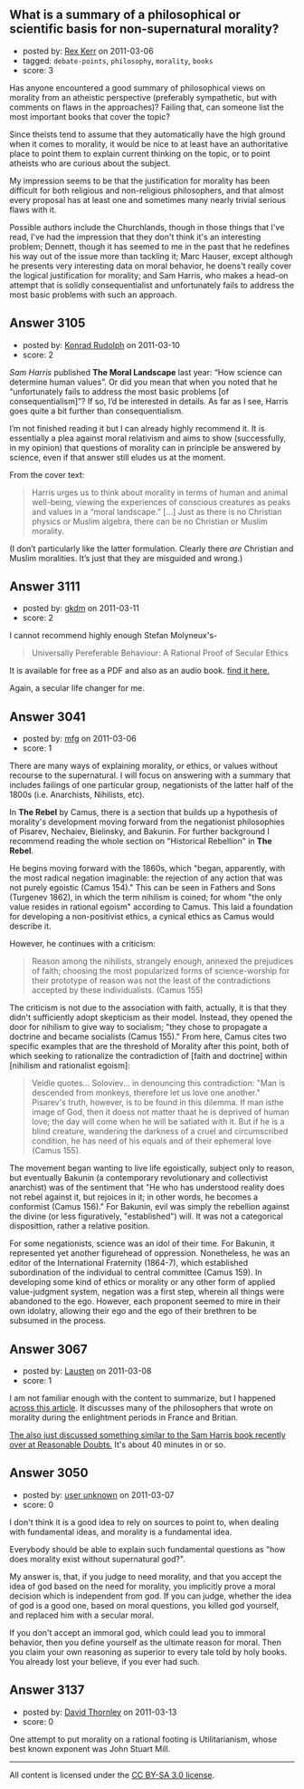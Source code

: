 ## What is a summary of a philosophical or scientific basis for non-supernatural morality?

- posted by: [Rex Kerr](https://stackexchange.com/users/-1/1166-rex-kerr) on 2011-03-06
- tagged: `debate-points`, `philosophy`, `morality`, `books`
- score: 3

Has anyone encountered a good summary of philosophical views on morality from an atheistic perspective (preferably sympathetic, but with comments on flaws in the approaches)?  Failing that, can someone list the most important books that cover the topic?

Since theists tend to assume that they automatically have the high ground when it comes to morality, it would be nice to at least have an authoritative place to point them to explain current thinking on the topic, or to point atheists who are curious about the subject.

My impression seems to be that the justification for morality has been difficult for both religious and non-religious philosophers, and that almost every proposal has at least one and sometimes many nearly trivial serious flaws with it.

Possible authors include the Churchlands, though in those things that I've read, I've had the impression that they don't think it's an interesting problem; Dennett, though it has seemed to me in the past that he redefines his way out of the issue more than tackling it; Marc Hauser, except although he presents very interesting data on moral behavior, he doens't really cover the logical justification for morality; and Sam Harris, who makes a head-on attempt that is solidly consequentialist and unfortunately fails to address the most basic problems with such an approach.



## Answer 3105

- posted by: [Konrad Rudolph](https://stackexchange.com/users/-1/82-konrad-rudolph) on 2011-03-10
- score: 2

*Sam Harris* published **The Moral Landscape** last year: “How science can determine human values”. Or did you mean that when you noted that he “unfortunately fails to address the most basic problems [of consequentialism]”? If so, I’d be interested in details. As far as I see, Harris goes quite a bit further than consequentialism.

I’m not finished reading it but I can already highly recommend it. It is essentially a plea against moral relativism and aims to show (successfully, in my opinion) that questions of morality can in principle be answered by science, even if that answer still eludes us at the moment.

From the cover text:

> Harris urges us to think about morality in terms of human and animal well-being, viewing the experiences of conscious creatures as peaks and values in a “moral landscape.” […]
> Just as there is no Christian physics or Muslim algebra, there can be no Christian or Muslim morality.

(I don’t particularly like the latter formulation. Clearly there *are* Christian and Muslim moralities. It’s just that they are misguided and wrong.)


## Answer 3111

- posted by: [gkdm](https://stackexchange.com/users/-1/1251-gkdm) on 2011-03-11
- score: 2

<p>I cannot recommend highly enough Stefan Molyneux's-</p>

<blockquote>
  <p>Universally Pereferable Behaviour: A
  Rational Proof of Secular Ethics</p>
</blockquote>

<p>It is available for free as a PDF and also as an audio book. <a href="http://freedomainradio.com/FreeBooks/UniversallyPreferableBehaviourEthics.aspx" rel="nofollow">find it here.</a> </p>

<p>Again, a secular life changer for me.</p>



## Answer 3041

- posted by: [mfg](https://stackexchange.com/users/-1/135-mfg) on 2011-03-06
- score: 1

There are many ways of explaining morality, or ethics, or values without recourse to the supernatural. I will focus on answering with a summary that includes failings of one particular group, negationists of the latter half of the 1800s (i.e. Anarchists, Nihilists, etc).

In **The Rebel** by Camus, there is a section that builds up a hypothesis of morality's development moving forward from the negationist philosophies of Pisarev, Nechaiev, Bielinsky, and Bakunin. For further background I recommend reading the whole section on "Historical Rebellion" in **The Rebel**.

He begins moving forward with the 1860s, which "began, apparently, with the most radical negation imaginable: the rejection of any action that was not purely egoistic (Camus 154)." This can be seen in Fathers and Sons (Turgenev 1862), in which the term nihilism is coined; for whom "the only value resides in rational egoism" according to Camus. This laid a foundation for developing a non-positivist ethics, a cynical ethics as Camus would describe it.

However, he continues with a criticism:

> Reason among the nihilists, strangely enough, annexed the prejudices of faith; choosing the most popularized forms of science-worship for their prototype of reason was not the least of the contradictions accepted by these individualists. (Camus 155)

The criticism is not due to the association with faith, actually, it is that they didn't sufficiently adopt skepticism as their model. Instead, they opened the door for nihilism to give way to socialism; "they chose to propagate a doctrine and became socialists (Camus 155)." From here, Camus cites two specific examples that are the threshold of Morality after this point, both of which seeking to rationalize the contradiction of [faith and doctrine] within [nihilism and rationalist egoism]:

> Veidle quotes... Soloviev... in denouncing this contradiction: "Man is descended from monkeys, therefore let us love one another." Pisarev's truth, however, is to be found in this dilemma. If man isthe image of God, then it doess not matter thaat  he is deprived of human love; the day will come when he will be satiated with it. But if he is a blind creature, wandering the darkness of a cruel and circumscribed condition, he has need of his equals and of their ephemeral love  (Camus 155).

The movement began wanting to live life egoistically, subject only to reason, but eventually Bakunin (a contemporary revolutionary and collectivist anarchist) was of the sentiment that "He who has understood reality does not rebel against it, but rejoices in it; in other words, he becomes a conformist (Camus 156)." For Bakunin, evil was simply the rebellion against the divine (or less figuratively, "established") will. It was not a categorical disposittion, rather a relative position. 

For some negationists, science was an idol of their time. For Bakunin, it represented yet another figurehead of oppression. Nonetheless, he was an editor of the International Fraternity (1864-7), which established subordination of the individual to central committee (Camus 159). In developing some kind of ethics or morality or any other form of applied value-judgment system, negation was a first step, wherein all things were abandoned to the ego. However, each proponent seemed to mire in their own idolatry, allowing their ego and the ego of their brethren to be subsumed in the process.


## Answer 3067

- posted by: [Lausten](https://stackexchange.com/users/-1/584-lausten) on 2011-03-08
- score: 1

<p>I am not familiar enough with the content to summarize, but I happened <a href="http://www.nationalaffairs.com/public_interest/detail/the-idea-of-compassion-the-british-vs-the-french-enlightenment" rel="nofollow">across this article</a>. It discusses many of the philosophers that wrote on morality during the enlightment periods in France and Britian. </p>

<p><a href="http://doubtreligion.blogspot.com/2011/03/episode-80-faith-of-fatherless.html" rel="nofollow">The also just discussed something similar to the Sam Harris book recently over at Reasonable Doubts.</a> It's about 40 minutes in or so.</p>



## Answer 3050

- posted by: [user unknown](https://stackexchange.com/users/-1/992-user-unknown) on 2011-03-07
- score: 0

I don't think it is a good idea to rely on sources to point to, when dealing with fundamental ideas, and morality is a fundamental idea. 

Everybody should be able to explain such fundamental questions as "how does morality exist without supernatural god?". 

My answer is, that, if you judge to need morality, and that you accept the idea of god based on the need for morality, you implicitly prove a moral decision which is independent from god. If you can judge, whether the idea of god is a good one, based on moral questions, you killed god yourself, and replaced him with a secular moral. 

If you don't accept an immoral god, which could lead you to immoral behavior, then you define yourself as the ultimate reason for moral. Then you claim your own reasoning as superior to every tale told by holy books. You already lost your believe, if you ever had such. 


## Answer 3137

- posted by: [David Thornley](https://stackexchange.com/users/-1/516-david-thornley) on 2011-03-13
- score: 0

One attempt to put morality on a rational footing is Utilitarianism, whose best known exponent was John Stuart Mill.



---

All content is licensed under the [CC BY-SA 3.0 license](https://creativecommons.org/licenses/by-sa/3.0/).
